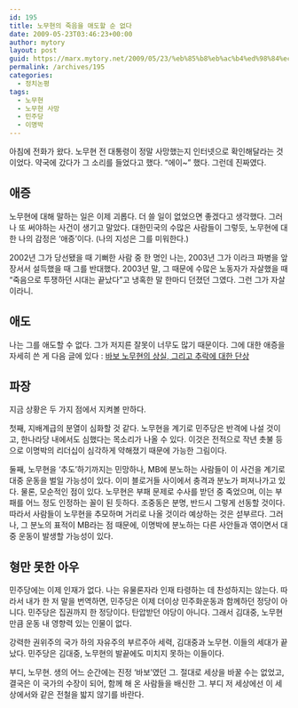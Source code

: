 ```yaml
---
id: 195
title: 노무현의 죽음을 애도할 순 없다
date: 2009-05-23T03:46:23+00:00
author: mytory
layout: post
guid: https://marx.mytory.net/2009/05/23/%eb%85%b8%eb%ac%b4%ed%98%84%ec%9d%98-%ec%a3%bd%ec%9d%8c%ec%9d%84-%ec%95%a0%eb%8f%84%ed%95%a0-%ec%88%9c-%ec%97%86%eb%8b%a4/
permalink: /archives/195
categories:
  - 정치논평
tags:
  - 노무현
  - 노무현 사망
  - 민주당
  - 이명박
---
```

아침에 전화가 왔다. 노무현 전 대통령이 정말 사망했는지 인터넷으로 확인해달라는 것이었다. 약국에 갔다가 그 소리를 들었다고 했다. “에이~” 했다. 그런데 진짜였다.

## 애증

노무현에 대해 말하는 일은 이제 괴롭다. 더 쓸 일이 없었으면 좋겠다고 생각했다. 그러나 또 써야하는 사건이 생기고 말았다. 대한민국의 수많은 사람들이 그렇듯, 노무현에 대한 나의 감정은 ‘애증’이다. (나의 지성은 그를 미워한다.)
  
2002년 그가 당선됐을 때 기뻐한 사람 중 한 명인 나는, 2003년 그가 이라크 파병을 앞장서서 설득했을 때 그를 반대했다. 2003년 말, 그 때문에 수많은 노동자가 자살했을 때 “죽음으로 투쟁하던 시대는 끝났다”고 냉혹한 말 한마디 던졌던 그였다. 그런 그가 자살이라니.

## 애도

나는 그를 애도할 수 없다. 그가 저지른 잘못이 너무도 많기 때문이다. 그에 대한 애증을 자세히 쓴 게 다음 글에 있다 : <a href="http://spar2003.tistory.com/94" target="_blank">바보 노무현의 상실, 그리고 추락에 대한 단상</a> 

## 파장
  


지금 상황은 두 가지 점에서 지켜볼 만하다. 

첫째, 지배계급의 분열이 심화할 것 같다. 노무현을 계기로 민주당은 반격에 나설 것이고, 한나라당 내에서도 심했다는 목소리가 나올 수 있다. 이것은 전적으로 작년 촛불 등으로 이명박의 리더십이 심각하게 약해졌기 때문에 가능한 그림이다. 

둘째, 노무현을 ‘추도’하기까지는 민망하나, MB에 분노하는 사람들이 이 사건을 계기로 대중 운동을 벌일 가능성이 있다. 이미 블로거들 사이에서 충격과 분노가 퍼져나가고 있다. 물론, 모순적인 점이 있다. 노무현은 부패 문제로 수사를 받던 중 죽었으며, 이는 부패를 어느 정도 인정하는 꼴이 된 듯하다. 조중동은 분명, 반드시 그렇게 선동할 것이다. 따라서 사람들이 노무현을 추모하며 거리로 나올 것이라 예상하는 것은 섣부르다. 그러나, 그 분노의 표적이 MB라는 점 때문에, 이명박에 분노하는 다른 사안들과 엮이면서 대중 운동이 발생할 가능성이 있다. 

## 형만 못한 아우
  


민주당에는 이제 인재가 없다. 나는 유물론자라 인재 타령하는 데 찬성하지는 않는다. 따라서 내가 한 저 말을 번역하면, 민주당은 이제 더이상 민주화운동과 함께하던 정당이 아니다. 민주당은 집권까지 한 정당이다. 탄압받던 야당이 아니다. 그래서 김대중, 노무현만큼 운동 내 영향력 있는 인물이 없다. 

강력한 권위주의 국가 하의 자유주의 부르주아 세력, 김대중과 노무현. 이들의 세대가 끝났다. 민주당은 김대중, 노무현의 발끝에도 미치지 못하는 이들이다. 

부디, 노무현. 생의 어느 순간에는 진정 ‘바보’였던 그. 절대로 세상을 바꿀 수는 없었고, 결국은 이 국가의 수장이 되어, 함께 해 온 사람들을 배신한 그. 부디 저 세상에선 이 세상에서와 같은 전철을 밟지 않기를 바란다.